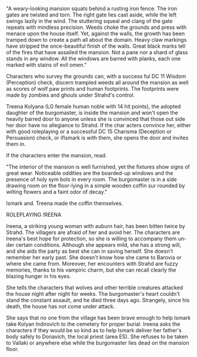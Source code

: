 "A weary-looking mansion squats behind a rusting iron fence. The iron gates are twisted and torn. The right gate lies cast aside, while the left swings lazily in the wind. The stuttering squeal and clang of the gate repeats with mindless precision. Weeds choke the grounds and press with menace upon the house itself. Yet, against the walls, the growth has been tramped down to create a path all about the domain. Heavy claw markings have stripped the once-beautiful finish of the walls. Great black marks tell of the fires that have assailed the mansion. Not a pane nor a shard of glass stands in any window. All the windows are barred with planks, each one marked with stains of evil omen."

Characters who survey the grounds can, with a success­ ful DC 11 Wisdom (Perception) check, discern trampled weeds all around the mansion as well as scores of wolf paw prints and human footprints. The footprints were made by zombies and ghouls under Strahd's control.

Treena Kolyana (LG female human noble with 14 hit points), the adopted daughter of the burgomaster, is inside the mansion and won't open the heavily barred door to anyone unless she is convinced that those out­ side her door have no allegiance to Strahd. If the char­ acters convince her, either with good roleplaying or a successful DC 15 Charisma (Deception or Persuasion) check, or iflsmark is with them, she opens the door and invites them in.

If the characters enter the mansion, read:

"The interior of the mansion is well furnished, yet the fixtures show signs of great wear. Noticeable oddities are the boarded-up windows and the presence of holy sym­ bols in every room. The burgomaster is in a side drawing room on the floor-lying in a simple wooden coffin sur­ rounded by wilting flowers and a faint odor of decay."

Ismark and. Treena made the coffin themselves.

ROLEPLAYING !REENA

Ireena, a striking young woman with auburn hair, has been bitten twice by Strahd. The villagers are afraid of her and avoid her. The characters are Ireena's best hope for protection, so she is willing to accompany them un­ der certain conditions. Although she appears mild, she has a strong will, and she aids the party as best she can in saving herself. She doesn't remember her early past. She doesn't know how she came to Barovia or where she came from. Moreover, her encounters with Strahd are fuzzy memories, thanks to his vampiric charm, but she can recall clearly the blazing hunger in his eyes.

She tells the characters that wolves and other terrible creatures attacked the house night after night for weeks. The burgomaster's heart couldn't stand the constant assault, and he died three days ago. Strangely, since his death, the house has not come under attack.

She says that no one from the village has been brave enough to help Ismark take Kolyan Indirovich to the cemetery for proper burial. Ireena asks the characters if they would be so kind as to help Ismark deliver her father's body safely to Donavich, the local priest (area ES). She refuses to be taken to Vallaki or anywhere else while the burgomaster lies dead on the mansion floor.